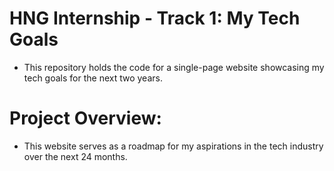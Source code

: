# HNG Internship - Track 1: My Tech Goals

- This repository holds the code for a single-page website showcasing my tech goals for the next two years.

# Project Overview:

- This website serves as a roadmap for my aspirations in the tech industry over the next 24 months.
